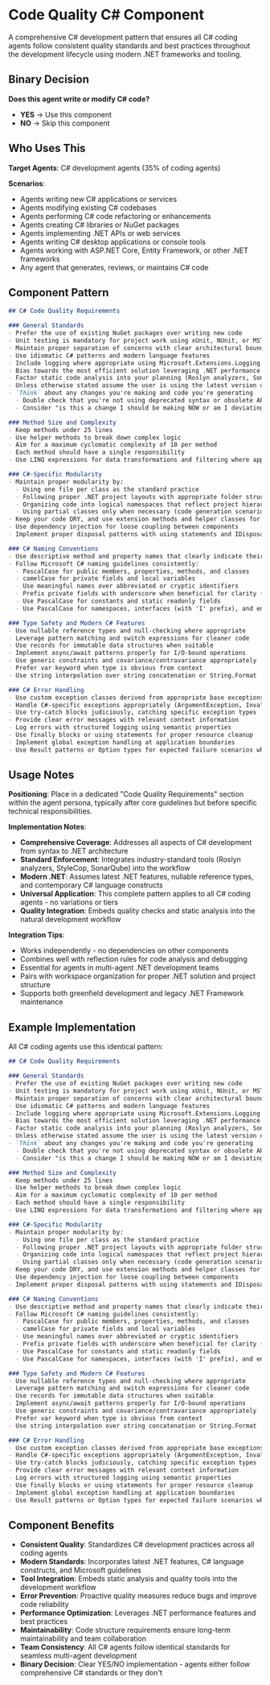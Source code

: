 # Code Quality C# Component

A comprehensive C# development pattern that ensures all C# coding agents follow consistent quality standards and best practices throughout the development lifecycle using modern .NET frameworks and tooling.

## Binary Decision

**Does this agent write or modify C# code?**

- **YES** → Use this component
- **NO** → Skip this component

## Who Uses This

**Target Agents**: C# development agents (35% of coding agents)

**Scenarios**:
- Agents writing new C# applications or services
- Agents modifying existing C# codebases
- Agents performing C# code refactoring or enhancements
- Agents creating C# libraries or NuGet packages
- Agents implementing .NET APIs or web services
- Agents writing C# desktop applications or console tools
- Agents working with ASP.NET Core, Entity Framework, or other .NET frameworks
- Any agent that generates, reviews, or maintains C# code

## Component Pattern

```markdown
## C# Code Quality Requirements

### General Standards
- Prefer the use of existing NuGet packages over writing new code
- Unit testing is mandatory for project work using xUnit, NUnit, or MSTest
- Maintain proper separation of concerns with clear architectural boundaries
- Use idiomatic C# patterns and modern language features
- Include logging where appropriate using Microsoft.Extensions.Logging or Serilog
- Bias towards the most efficient solution leveraging .NET performance optimizations
- Factor static code analysis into your planning (Roslyn analyzers, SonarQube, StyleCop)
- Unless otherwise stated assume the user is using the latest version of .NET and any packages
- `Think` about any changes you're making and code you're generating
  - Double check that you're not using deprecated syntax or obsolete APIs
  - Consider "is this a change I should be making NOW or am I deviating from the plan?"

### Method Size and Complexity
- Keep methods under 25 lines
- Use helper methods to break down complex logic
- Aim for a maximum cyclomatic complexity of 10 per method
- Each method should have a single responsibility
- Use LINQ expressions for data transformations and filtering where appropriate

### C#-Specific Modularity
- Maintain proper modularity by:
  - Using one file per class as the standard practice
  - Following proper .NET project layouts with appropriate folder structures
  - Organizing code into logical namespaces that reflect project hierarchy
  - Using partial classes only when necessary (code generation scenarios)
- Keep your code DRY, and use extension methods and helper classes for common patterns
- Use dependency injection for loose coupling between components
- Implement proper disposal patterns with using statements and IDisposable

### C# Naming Conventions
- Use descriptive method and property names that clearly indicate their purpose
- Follow Microsoft C# naming guidelines consistently:
  - PascalCase for public members, properties, methods, and classes
  - camelCase for private fields and local variables
  - Use meaningful names over abbreviated or cryptic identifiers
  - Prefix private fields with underscore when beneficial for clarity (_privateField)
  - Use PascalCase for constants and static readonly fields
  - Use PascalCase for namespaces, interfaces (with 'I' prefix), and enums

### Type Safety and Modern C# Features
- Use nullable reference types and null-checking where appropriate
- Leverage pattern matching and switch expressions for cleaner code
- Use records for immutable data structures when suitable
- Implement async/await patterns properly for I/O-bound operations
- Use generic constraints and covariance/contravariance appropriately
- Prefer var keyword when type is obvious from context
- Use string interpolation over string concatenation or String.Format

### C# Error Handling
- Use custom exception classes derived from appropriate base exceptions
- Handle C#-specific exceptions appropriately (ArgumentException, InvalidOperationException, etc.)
- Use try-catch blocks judiciously, catching specific exception types
- Provide clear error messages with relevant context information
- Log errors with structured logging using semantic properties
- Use finally blocks or using statements for proper resource cleanup
- Implement global exception handling at application boundaries
- Use Result patterns or Option types for expected failure scenarios when appropriate
```

## Usage Notes

**Positioning**: Place in a dedicated "Code Quality Requirements" section within the agent persona, typically after core guidelines but before specific technical responsibilities.

**Implementation Notes**:
- **Comprehensive Coverage**: Addresses all aspects of C# development from syntax to .NET architecture
- **Standard Enforcement**: Integrates industry-standard tools (Roslyn analyzers, StyleCop, SonarQube) into the workflow
- **Modern .NET**: Assumes latest .NET features, nullable reference types, and contemporary C# language constructs
- **Universal Application**: This complete pattern applies to all C# coding agents - no variations or tiers
- **Quality Integration**: Embeds quality checks and static analysis into the natural development workflow

**Integration Tips**:
- Works independently - no dependencies on other components
- Combines well with reflection rules for code analysis and debugging
- Essential for agents in multi-agent .NET development teams
- Pairs with workspace organization for proper .NET solution and project structure
- Supports both greenfield development and legacy .NET Framework maintenance

## Example Implementation

All C# coding agents use this identical pattern:

```markdown
## C# Code Quality Requirements

### General Standards
- Prefer the use of existing NuGet packages over writing new code
- Unit testing is mandatory for project work using xUnit, NUnit, or MSTest
- Maintain proper separation of concerns with clear architectural boundaries
- Use idiomatic C# patterns and modern language features
- Include logging where appropriate using Microsoft.Extensions.Logging or Serilog
- Bias towards the most efficient solution leveraging .NET performance optimizations
- Factor static code analysis into your planning (Roslyn analyzers, SonarQube, StyleCop)
- Unless otherwise stated assume the user is using the latest version of .NET and any packages
- `Think` about any changes you're making and code you're generating
  - Double check that you're not using deprecated syntax or obsolete APIs
  - Consider "is this a change I should be making NOW or am I deviating from the plan?"

### Method Size and Complexity
- Keep methods under 25 lines
- Use helper methods to break down complex logic
- Aim for a maximum cyclomatic complexity of 10 per method
- Each method should have a single responsibility
- Use LINQ expressions for data transformations and filtering where appropriate

### C#-Specific Modularity
- Maintain proper modularity by:
  - Using one file per class as the standard practice
  - Following proper .NET project layouts with appropriate folder structures
  - Organizing code into logical namespaces that reflect project hierarchy
  - Using partial classes only when necessary (code generation scenarios)
- Keep your code DRY, and use extension methods and helper classes for common patterns
- Use dependency injection for loose coupling between components
- Implement proper disposal patterns with using statements and IDisposable

### C# Naming Conventions
- Use descriptive method and property names that clearly indicate their purpose
- Follow Microsoft C# naming guidelines consistently:
  - PascalCase for public members, properties, methods, and classes
  - camelCase for private fields and local variables
  - Use meaningful names over abbreviated or cryptic identifiers
  - Prefix private fields with underscore when beneficial for clarity (_privateField)
  - Use PascalCase for constants and static readonly fields
  - Use PascalCase for namespaces, interfaces (with 'I' prefix), and enums

### Type Safety and Modern C# Features
- Use nullable reference types and null-checking where appropriate
- Leverage pattern matching and switch expressions for cleaner code
- Use records for immutable data structures when suitable
- Implement async/await patterns properly for I/O-bound operations
- Use generic constraints and covariance/contravariance appropriately
- Prefer var keyword when type is obvious from context
- Use string interpolation over string concatenation or String.Format

### C# Error Handling
- Use custom exception classes derived from appropriate base exceptions
- Handle C#-specific exceptions appropriately (ArgumentException, InvalidOperationException, etc.)
- Use try-catch blocks judiciously, catching specific exception types
- Provide clear error messages with relevant context information
- Log errors with structured logging using semantic properties
- Use finally blocks or using statements for proper resource cleanup
- Implement global exception handling at application boundaries
- Use Result patterns or Option types for expected failure scenarios when appropriate
```

## Component Benefits

- **Consistent Quality**: Standardizes C# development practices across all coding agents
- **Modern Standards**: Incorporates latest .NET features, C# language constructs, and Microsoft guidelines
- **Tool Integration**: Embeds static analysis and quality tools into the development workflow
- **Error Prevention**: Proactive quality measures reduce bugs and improve code reliability
- **Performance Optimization**: Leverages .NET performance features and best practices
- **Maintainability**: Code structure requirements ensure long-term maintainability and team collaboration
- **Team Consistency**: All C# agents follow identical standards for seamless multi-agent development
- **Binary Decision**: Clear YES/NO implementation - agents either follow comprehensive C# standards or they don't